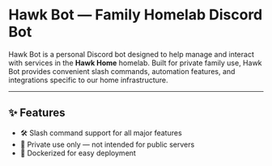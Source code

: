 # Hawk Bot — Family Homelab Discord Bot

Hawk Bot is a personal Discord bot designed to help manage and interact with services in the **Hawk Home** homelab. Built for private family use, Hawk Bot provides convenient slash commands, automation features, and integrations specific to our home infrastructure.

---

## ✨ Features

- 🛠️ Slash command support for all major features
- 🔐 Private use only — not intended for public servers
- 🐳 Dockerized for easy deployment

